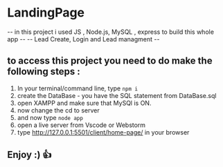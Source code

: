 # LandingPage
-- in this project i used JS , Node.js, MySQL , express to build this whole app -- 
-- Lead Create, Login and Lead managment --

## to access this project you need to do make the following steps :
1. In your terminal/command line, type ```npm i```
2. create the DataBase - you have the SQL statement from DataBase.sql
3. open XAMPP and make sure that MySQl is ON.
4. now change the cd to server
5. and now type ```node app```
6. open a live server from Vscode or Webstorm
7. type http://127.0.0.1:5501/client/home-page/ in your browser

## Enjoy :) :+1:
